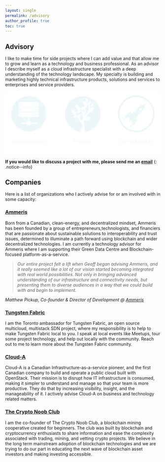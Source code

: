 ```yaml
---
layout: single
permalink: /advisory
author_profile: true
toc: true
---
```

## Advisory

I like to make time for side projects where I can add value and that allow me to
grow and learn as a technology and business professional. As an advisor I
describe myself as a cloud infrastructure specialist with a deep understanding
of the technology landscape. My specialty is building and marketing highly
technical infrastructure products, solutions and services to enterprises and
service providers.

<img src="/assets/images/Infrastructure.png" alt="">


**If you would like to discuss a project with me, please send me an [email](mailto:geoff@geoffsullivan.net)**
{: .notice--info}

## Companies

Here is a list of organizations who I actively advise for or am involved with in
some capacity:

### [Ammeris](https://www.ammeris.com/)
Born from a Canadian, clean-energy, and decentralized mindset, Ammeris has been
founded by a group of entrepreneurs,technologists, and financiers that are
passionate about sustainable solutions to interoperability and trust issues,
determined to illuminate a path forward using blockchain and wider decentralized
technologies. I am currently a technology advisor for Ammeris where I am
supporting their Green Data Centre and Blockchain-focused platform-as-a-service.

> *Our entire project felt a lift when Geoff began advising Ammeris, and it
> really seemed like a lot of our vision started becoming integrated with real
> world possibilities. Not only in bringing advanced understanding of our
> infrastructure and connectivity needs, but presenting them to diverse audiences
> in a way that we could build with and begin to implement.*

*Matthew Pickup, Co-founder & Director of Development @ [Ammeris](https://www.ammeris.com/)*

### [Tungsten Fabric](https://tungsten.io/)
I am the Toronto ambassador for Tungsten Fabric, an open source multicloud,
multistack SDN project, where my responsibility is to help to make Tungsten
Fabric local to you. I speak at local events like Meetups, tour some project
technology, and help out locally with the community. Reach out to me to learn
more about the Tungsten Fabric community.

### [Cloud-A](https://www.clouda.ca/)  
Cloud-A is a Canadian Infrastructure-as-a-service pioneer, and the first
Canadian company to build and operate a public cloud built with OpenStack. Their
mission is to disrupt how IT infrastructure is consumed, making it simpler
to understand and manage so that your team is more productive. They do that by
increasing visibility, insight, and the manageability of it. I actively advise
Cloud-A on business and technology related matters.

### [The Crypto Noob Club](https://cryptonoob.club)
I am the co-founder of The Crypto Noob Club, a blockchain mining cooperative
created for beginners. The club was built by blockchain and cryptocurrency
enthusiasts to share information and ease the complexity associated with
trading, mining, and vetting crypto projects. We believe in the long term
mainstream adoption of blockchain technologies and we are trying to do our part
in educating the next wave of blockchain asset investors and making investing
accessible.
